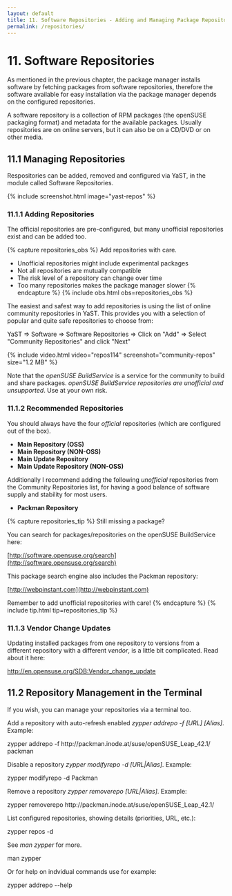 ```yaml
---
layout: default
title: 11. Software Repositories - Adding and Managing Package Repositories
permalink: /repositories/
---
```


# 11. Software Repositories

As mentioned in the previous chapter, the package manager installs software by fetching packages from software repositories, therefore the software available for easy installation via the package manager depends on the configured repositories.

A software repository is a collection of RPM packages (the openSUSE packaging format) and metadata for the available packages. Usually repositories are on online servers, but it can also be on a CD/DVD or on other media.

## 11.1 Managing Repositories

Respositories can be added, removed and configured via YaST, in the module called Software Repositories.

{% include screenshot.html image="yast-repos" %}

### 11.1.1 Adding Repositories

The official repositories are pre-configured, but many unofficial repositories exist and can be added too.

{% capture repositories_obs %}
Add repositories with care.

- Unofficial repositories might include experimental packages
- Not all repositories are mutually compatible
- The risk level of a repository can change over time
- Too many repositories makes the package manager slower
{% endcapture %}
{% include obs.html obs=repositories_obs %}

The easiest and safest way to add repositories is using the list of online community repositories in YaST. This provides you with a selection of popular and quite safe repositories to choose from:

<div class="sti">YaST => Software => Software Repositories => Click on "Add" => Select "Community Repositories" and click "Next"</div><p></p>

{% include video.html video="repos114" screenshot="community-repos" size="1.2 MB" %}

Note that the *openSUSE BuildService* is a service for the community to build and share packages. *openSUSE BuildService repositories are unofficial and unsupported*. Use at your own risk.

### 11.1.2 Recommended Repositories

You should always have the four *official* repositories (which are configured out of the box).<br/>

- **Main Repository (OSS)**
- **Main Repository (NON-OSS)**
- **Main Update Repository**
- **Main Update Repository (NON-OSS)**

Additionally I recommend adding the following *unofficial* repositories from the Community Repositories list, for having a good balance of software supply and stability for most users.

- **Packman Repository**
<!--- **openSUSE BuildService - KDE:Extra**-->

{% capture repositories_tip %}
Still missing a package?

You can search for packages/repositories on the openSUSE BuildService here:

[http://software.opensuse.org/search](http://software.opensuse.org/search)

This package search engine also includes the Packman repository:

[http://webpinstant.com](http://webpinstant.com)

Remember to add unofficial repositories with care!
{% endcapture %}
{% include tip.html tip=repositories_tip %}

### 11.1.3 Vendor Change Updates

Updating installed packages from one repository to versions from a different repository with a different *vendor*, is a little bit complicated. Read about it here:

<a href="http://en.opensuse.org/SDB:Vendor_change_update" target="_blank">http://en.opensuse.org/SDB:Vendor_change_update</a>

## 11.2 Repository Management in the Terminal

If you wish, you can manage your repositories via a terminal too.

Add a repository with auto-refresh enabled *zypper addrepo -f [URL] [Alias]*. Example:

<div class="clroot">zypper addrepo -f http://packman.inode.at/suse/openSUSE_Leap_42.1/ packman</div>

Disable a repository *zypper modifyrepo -d [URL|Alias]*. Example:

<div class="clroot">zypper modifyrepo -d Packman</div>

Remove a repository *zypper removerepo [URL|Alias]*. Example:

<div class="clroot">zypper removerepo http://packman.inode.at/suse/openSUSE_Leap_42.1/</div>

List configured repositories, showing  details (priorities, URL, etc.):

<div class="cl">zypper repos -d</div>

See *man zypper* for more.

<div class="cl">man zypper</div>

Or for help on indvidual commands use for example:

<div class="cl">zypper addrepo --help</div>
